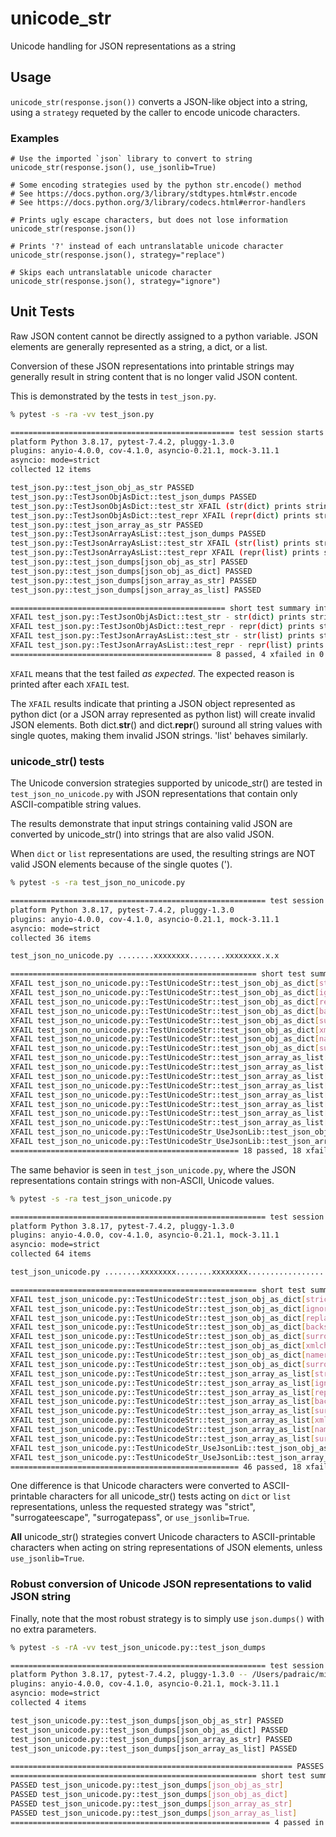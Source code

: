# unicode_str

Unicode handling for JSON representations as a string

## Usage

`unicode_str(response.json())` converts a JSON-like object into a string,
using a `strategy` requeted by the caller to encode unicode characters.

### Examples

```python3
# Use the imported `json` library to convert to string
unicode_str(response.json(), use_jsonlib=True)

# Some encoding strategies used by the python str.encode() method
# See https://docs.python.org/3/library/stdtypes.html#str.encode
# See https://docs.python.org/3/library/codecs.html#error-handlers

# Prints ugly escape characters, but does not lose information
unicode_str(response.json())

# Prints '?' instead of each untranslatable unicode character
unicode_str(response.json(), strategy="replace")

# Skips each untranslatable unicode character
unicode_str(response.json(), strategy="ignore")
```

## Unit Tests

Raw JSON content cannot be directly assigned to a python variable.
JSON elements are generally represented as a string, a dict, or a list.

Conversion of these JSON representations into printable strings may generally
result in string content that is no longer valid JSON content.

This is demonstrated by the tests in `test_json.py`.

```bash
% pytest -s -ra -vv test_json.py

================================================== test session starts ==================================================
platform Python 3.8.17, pytest-7.4.2, pluggy-1.3.0
plugins: anyio-4.0.0, cov-4.1.0, asyncio-0.21.1, mock-3.11.1
asyncio: mode=strict
collected 12 items                                                                                                      

test_json.py::test_json_obj_as_str PASSED
test_json.py::TestJsonObjAsDict::test_json_dumps PASSED
test_json.py::TestJsonObjAsDict::test_str XFAIL (str(dict) prints strings with single-quotes)
test_json.py::TestJsonObjAsDict::test_repr XFAIL (repr(dict) prints strings with single-quotes)
test_json.py::test_json_array_as_str PASSED
test_json.py::TestJsonArrayAsList::test_json_dumps PASSED
test_json.py::TestJsonArrayAsList::test_str XFAIL (str(list) prints strings with single-quotes)
test_json.py::TestJsonArrayAsList::test_repr XFAIL (repr(list) prints strings with single-quotes)
test_json.py::test_json_dumps[json_obj_as_str] PASSED
test_json.py::test_json_dumps[json_obj_as_dict] PASSED
test_json.py::test_json_dumps[json_array_as_str] PASSED
test_json.py::test_json_dumps[json_array_as_list] PASSED

================================================ short test summary info ================================================
XFAIL test_json.py::TestJsonObjAsDict::test_str - str(dict) prints strings with single-quotes
XFAIL test_json.py::TestJsonObjAsDict::test_repr - repr(dict) prints strings with single-quotes
XFAIL test_json.py::TestJsonArrayAsList::test_str - str(list) prints strings with single-quotes
XFAIL test_json.py::TestJsonArrayAsList::test_repr - repr(list) prints strings with single-quotes
============================================= 8 passed, 4 xfailed in 0.03s ==============================================
```

`XFAIL` means that the test failed _as expected_.
The expected reason is printed after each `XFAIL` test.

The `XFAIL` results indicate that printing
a JSON object represented as python dict
(or a JSON array represented as python list)
will create invalid JSON elements.
Both dict.__str__() and dict.__repr__() suround all string values
with single quotes, making them invalid JSON strings. 'list' behaves similarly.

### unicode_str() tests

The Unicode conversion strategies supported by unicode_str()
are tested in `test_json_no_unicode.py` with JSON representations
that contain only ASCII-compatible string values.

The results demonstrate that input strings containing valid JSON
are converted by unicode_str() into strings that are also valid JSON.

When `dict` or `list` representations are used, the resulting strings
are NOT valid JSON elements because of the single quotes (').

```bash
% pytest -s -ra test_json_no_unicode.py

========================================================= test session starts =========================================================
platform Python 3.8.17, pytest-7.4.2, pluggy-1.3.0
plugins: anyio-4.0.0, cov-4.1.0, asyncio-0.21.1, mock-3.11.1
asyncio: mode=strict
collected 36 items                                                                                                                    

test_json_no_unicode.py ........xxxxxxxx........xxxxxxxx.x.x

======================================================= short test summary info =======================================================
XFAIL test_json_no_unicode.py::TestUnicodeStr::test_json_obj_as_dict[strict] - str(dict) prints strings with single-quotes
XFAIL test_json_no_unicode.py::TestUnicodeStr::test_json_obj_as_dict[ignore] - str(dict) prints strings with single-quotes
XFAIL test_json_no_unicode.py::TestUnicodeStr::test_json_obj_as_dict[replace] - str(dict) prints strings with single-quotes
XFAIL test_json_no_unicode.py::TestUnicodeStr::test_json_obj_as_dict[backslashreplace] - str(dict) prints strings with single-quotes
XFAIL test_json_no_unicode.py::TestUnicodeStr::test_json_obj_as_dict[surrogateescape] - str(dict) prints strings with single-quotes
XFAIL test_json_no_unicode.py::TestUnicodeStr::test_json_obj_as_dict[xmlcharrefreplace] - str(dict) prints strings with single-quotes
XFAIL test_json_no_unicode.py::TestUnicodeStr::test_json_obj_as_dict[namereplace] - str(dict) prints strings with single-quotes
XFAIL test_json_no_unicode.py::TestUnicodeStr::test_json_obj_as_dict[surrogatepass] - str(dict) prints strings with single-quotes
XFAIL test_json_no_unicode.py::TestUnicodeStr::test_json_array_as_list[strict] - str(list) prints strings with single-quotes
XFAIL test_json_no_unicode.py::TestUnicodeStr::test_json_array_as_list[ignore] - str(list) prints strings with single-quotes
XFAIL test_json_no_unicode.py::TestUnicodeStr::test_json_array_as_list[replace] - str(list) prints strings with single-quotes
XFAIL test_json_no_unicode.py::TestUnicodeStr::test_json_array_as_list[backslashreplace] - str(list) prints strings with single-quotes
XFAIL test_json_no_unicode.py::TestUnicodeStr::test_json_array_as_list[surrogateescape] - str(list) prints strings with single-quotes
XFAIL test_json_no_unicode.py::TestUnicodeStr::test_json_array_as_list[xmlcharrefreplace] - str(list) prints strings with single-quotes
XFAIL test_json_no_unicode.py::TestUnicodeStr::test_json_array_as_list[namereplace] - str(list) prints strings with single-quotes
XFAIL test_json_no_unicode.py::TestUnicodeStr::test_json_array_as_list[surrogatepass] - str(list) prints strings with single-quotes
XFAIL test_json_no_unicode.py::TestUnicodeStr_UseJsonLib::test_json_obj_as_dict - str(dict) prints strings with single-quotes
XFAIL test_json_no_unicode.py::TestUnicodeStr_UseJsonLib::test_json_array_as_list - str(list) prints strings with single-quotes
=================================================== 18 passed, 18 xfailed in 0.06s ====================================================
```

The same behavior is seen in `test_json_unicode.py`,
where the JSON representations contain strings with non-ASCII, Unicode values.

```bash
% pytest -s -ra test_json_unicode.py 

========================================================= test session starts =========================================================
platform Python 3.8.17, pytest-7.4.2, pluggy-1.3.0
plugins: anyio-4.0.0, cov-4.1.0, asyncio-0.21.1, mock-3.11.1
asyncio: mode=strict
collected 64 items                                                                                                                    

test_json_unicode.py ........xxxxxxxx........xxxxxxxx.....................x.x........

======================================================= short test summary info =======================================================
XFAIL test_json_unicode.py::TestUnicodeStr::test_json_obj_as_dict[strict] - str(dict) prints strings with single-quotes
XFAIL test_json_unicode.py::TestUnicodeStr::test_json_obj_as_dict[ignore] - str(dict) prints strings with single-quotes
XFAIL test_json_unicode.py::TestUnicodeStr::test_json_obj_as_dict[replace] - str(dict) prints strings with single-quotes
XFAIL test_json_unicode.py::TestUnicodeStr::test_json_obj_as_dict[backslashreplace] - str(dict) prints strings with single-quotes
XFAIL test_json_unicode.py::TestUnicodeStr::test_json_obj_as_dict[surrogateescape] - str(dict) prints strings with single-quotes
XFAIL test_json_unicode.py::TestUnicodeStr::test_json_obj_as_dict[xmlcharrefreplace] - str(dict) prints strings with single-quotes
XFAIL test_json_unicode.py::TestUnicodeStr::test_json_obj_as_dict[namereplace] - str(dict) prints strings with single-quotes
XFAIL test_json_unicode.py::TestUnicodeStr::test_json_obj_as_dict[surrogatepass] - str(dict) prints strings with single-quotes
XFAIL test_json_unicode.py::TestUnicodeStr::test_json_array_as_list[strict] - str(list) prints strings with single-quotes
XFAIL test_json_unicode.py::TestUnicodeStr::test_json_array_as_list[ignore] - str(list) prints strings with single-quotes
XFAIL test_json_unicode.py::TestUnicodeStr::test_json_array_as_list[replace] - str(list) prints strings with single-quotes
XFAIL test_json_unicode.py::TestUnicodeStr::test_json_array_as_list[backslashreplace] - str(list) prints strings with single-quotes
XFAIL test_json_unicode.py::TestUnicodeStr::test_json_array_as_list[surrogateescape] - str(list) prints strings with single-quotes
XFAIL test_json_unicode.py::TestUnicodeStr::test_json_array_as_list[xmlcharrefreplace] - str(list) prints strings with single-quotes
XFAIL test_json_unicode.py::TestUnicodeStr::test_json_array_as_list[namereplace] - str(list) prints strings with single-quotes
XFAIL test_json_unicode.py::TestUnicodeStr::test_json_array_as_list[surrogatepass] - str(list) prints strings with single-quotes
XFAIL test_json_unicode.py::TestUnicodeStr_UseJsonLib::test_json_obj_as_dict - str(dict) prints strings with single-quotes
XFAIL test_json_unicode.py::TestUnicodeStr_UseJsonLib::test_json_array_as_list - str(list) prints strings with single-quotes
=================================================== 46 passed, 18 xfailed in 0.09s ====================================================
```

One difference is that Unicode characters were converted to ASCII-printable
characters for all unicode_str() tests acting on `dict` or `list`
representations, unless the requested strategy was
"strict", "surrogateescape", "surrogatepass", or `use_jsonlib=True`.

**All** unicode_str() strategies convert Unicode characters to ASCII-printable
characters when acting on string representations of JSON elements,
unless `use_jsonlib=True`.

### Robust conversion of Unicode JSON representations to valid JSON string

Finally, note that the most robust strategy is to simply use `json.dumps()`
with no extra parameters.

```bash
% pytest -s -rA -vv test_json_unicode.py::test_json_dumps

========================================================= test session starts =========================================================
platform Python 3.8.17, pytest-7.4.2, pluggy-1.3.0 -- /Users/padraic/miniconda3/envs/alshub/bin/python
plugins: anyio-4.0.0, cov-4.1.0, asyncio-0.21.1, mock-3.11.1
asyncio: mode=strict
collected 4 items                                                                                                                     

test_json_unicode.py::test_json_dumps[json_obj_as_str] PASSED
test_json_unicode.py::test_json_dumps[json_obj_as_dict] PASSED
test_json_unicode.py::test_json_dumps[json_array_as_str] PASSED
test_json_unicode.py::test_json_dumps[json_array_as_list] PASSED

=============================================================== PASSES ================================================================
======================================================= short test summary info =======================================================
PASSED test_json_unicode.py::test_json_dumps[json_obj_as_str]
PASSED test_json_unicode.py::test_json_dumps[json_obj_as_dict]
PASSED test_json_unicode.py::test_json_dumps[json_array_as_str]
PASSED test_json_unicode.py::test_json_dumps[json_array_as_list]
========================================================== 4 passed in 0.01s ==========================================================
```
